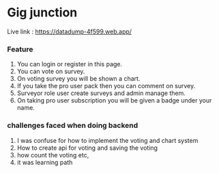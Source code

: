 # Gig junction

Live link : https://datadump-4f599.web.app/

### Feature

1. You can login or register in this page.
2. You can vote on survey.
3. On voting survey you will be shown a chart.
4. If you take the pro user pack then you can comment on survey.
5. Surveyor role user create surveys and admin manage them.
6. On taking pro user subscription you will be given a badge under your name.

### challenges faced when doing backend

1. I was confuse for how to implement the voting and chart system
2. How to create api for voting and saving the voting
3. how count the voting etc,
4. it was learning path

